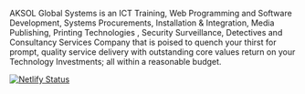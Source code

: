 AKSOL Global Systems is an ICT Training, Web Programming and Software Development,
Systems Procurements, Installation & Integration, Media Publishing, Printing Technologies ,
Security Surveillance, Detectives and Consultancy Services Company that is poised to quench
your thirst for prompt, quality service delivery with outstanding core values return on your
Technology Investments; all within a reasonable budget.


[![Netlify Status](https://api.netlify.com/api/v1/badges/eda7772f-f29c-449f-acf1-85a5e2e4e45e/deploy-status)](https://app.netlify.com/sites/aksol-global-web/deploys)
